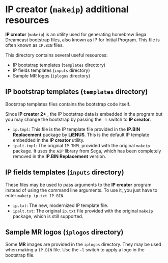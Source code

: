 # IP creator (`makeip`) additional resources

**IP creator** (`makeip`) is an utility used for generating homebrew Sega
Dreamcast bootstrap files, also known as IP for Initial Program. This file is
often known as `IP.BIN` files.

This directory contains several useful resources:

* IP bootstrap templates (`templates` directory)
* IP fields templates (`inputs` directory)
* Sample MR logos (`iplogos` directory)

## IP bootstrap templates (`templates` directory)

Bootstrap templates files contains the bootstrap code itself.

Since **IP creator 2+** , the IP bootstrap data is embedded in the program but
you may change the bootstrap by passing the `-t` switch to **IP creator**.

* `ip.tmpl`: This file is the IP template file provided in the
   **IP.BIN Replacement** package by **LiENUS**. This is the default IP template
   embedded in the **IP creator** utility.
* `ipalt.tmpl`: The original `IP.TMPL` provided with the original `makeip`
   package. It uses the `AIP` library from Sega, which has been completely
   removed in the **IP.BIN Replacement** version.

## IP fields templates (`inputs` directory)

These files may be used to pass arguments to the **IP creator** program instead
of using the command line arguments. To use it, you just have to enter 
`makeip ip.txt IP.BIN`.

* `ip.txt`: The new, modernized IP template file.
* `ipalt.txt`: The original `ip.txt` file provided with the original `makeip` 
   package, which is still supported.

## Sample MR logos (`iplogos` directory)

Some **MR** images are provided in the `iplogos` directory. They may be used
when making a `IP.BIN` file. Use the `-l` switch to apply a logo in the
bootstrap file.
